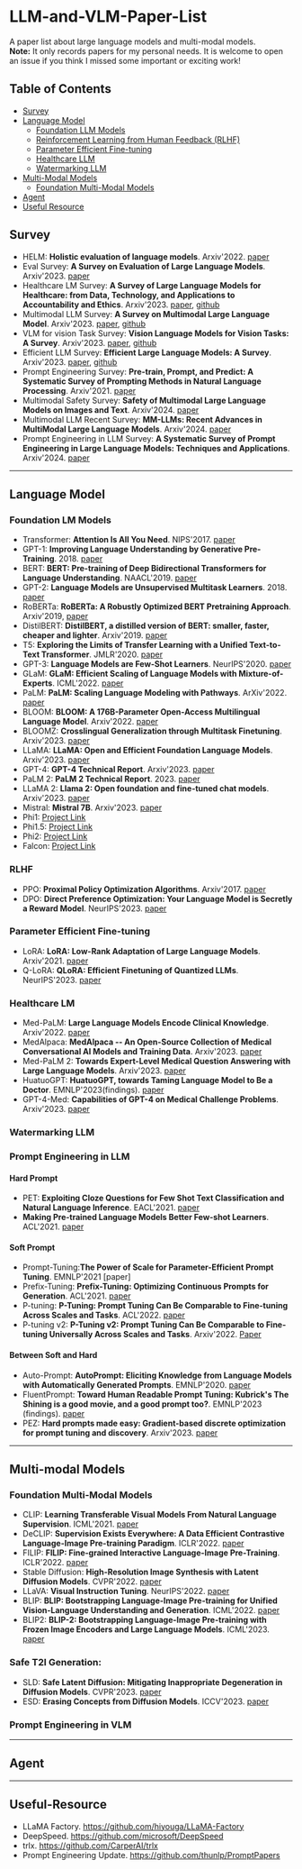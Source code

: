 # LLM-and-VLM-Paper-List
A paper list about large language models and multi-modal models.    
**Note:** It only records papers for my personal needs. It is welcome to open an issue if you think I missed some important or exciting work!

## Table of Contents

- [Survey](#survey)
- [Language Model](language-model)
  - [Foundation LLM Models](#foundation-llm-models)
  - [Reinforcement Learning from Human Feedback (RLHF)](#rlhf)
  - [Parameter Efficient Fine-tuning](#parameter-efficient-fine-tuning)
  - [Healthcare LLM](#healthcare-llm)
  - [Watermarking LLM](#watermarking-llm)
- [Multi-Modal Models](#multi-modal-models)
  - [Foundation Multi-Modal Models](#foundation-multi-modal-models)
- [Agent](#agent)
- [Useful Resource](#useful-resource)

## Survey
- HELM: **Holistic evaluation of language models**. Arxiv'2022. [paper](https://arxiv.org/abs/2211.09110)
- Eval Survey: **A Survey on Evaluation of Large Language Models**. Arxiv'2023. [paper](https://arxiv.org/abs/2307.03109)
- Healthcare LM Survey: **A Survey of Large Language Models for Healthcare: from Data, Technology, and Applications to Accountability and Ethics**. Arxiv'2023. [paper](https://arxiv.org/abs/2310.05694), [github](https://github.com/KaiHe-better/LLM-for-Healthcare)
- Multimodal LLM Survey: **A Survey on Multimodal Large Language Model**. Arxiv'2023. [paper](https://arxiv.org/pdf/2306.13549.pdf), [github](https://github.com/BradyFU/Awesome-Multimodal-Large-Language-Models)
- VLM for vision Task Survey: **Vision Language Models for Vision Tasks: A Survey**. Arxiv'2023. [paper](https://arxiv.org/abs/2304.00685), [github](https://github.com/jingyi0000/VLM_survey)
- Efficient LLM Survey: **Efficient Large Language Models: A Survey**. Arxiv'2023. [paper](https://arxiv.org/abs/2312.03863), [github](https://github.com/AIoT-MLSys-Lab/Efficient-LLMs-Survey)
- Prompt Engineering Survey: **Pre-train, Prompt, and Predict: A Systematic Survey of Prompting Methods in Natural Language Processing**. Arxiv'2021. [paper](https://arxiv.org/abs/2107.13586)
- Multimodal Safety Survey: **Safety of Multimodal Large Language Models on Images and Text**. Arxiv'2024. [paper](https://arxiv.org/abs/2402.00357)
- Multimodal LLM Recent Survey: **MM-LLMs: Recent Advances in MultiModal Large Language Models**. Arxiv'2024. [paper](https://arxiv.org/abs/2401.13601)
- Prompt Engineering in LLM Survey: **A Systematic Survey of Prompt Engineering in Large Language Models: Techniques and Applications**. Arxiv'2024. [paper](https://arxiv.org/abs/2402.07927)
---

## Language Model
### Foundation LM Models
- Transformer: **Attention Is All You Need**. NIPS'2017. [paper](https://arxiv.org/abs/1706.03762)
- GPT-1: **Improving Language Understanding by Generative Pre-Training**. 2018. [paper](https://s3-us-west-2.amazonaws.com/openai-assets/research-covers/language-unsupervised/language_understanding_paper.pdf)
- BERT: **BERT: Pre-training of Deep Bidirectional Transformers for Language Understanding**. NAACL'2019. [paper](https://aclanthology.org/N19-1423.pdf)
- GPT-2: **Language Models are Unsupervised Multitask Learners**. 2018. [paper](https://d4mucfpksywv.cloudfront.net/better-language-models/language_models_are_unsupervised_multitask_learners.pdf)
- RoBERTa: **RoBERTa: A Robustly Optimized BERT Pretraining Approach**. Arxiv'2019, [paper](https://arxiv.org/abs/1907.11692)
- DistilBERT: **DistilBERT, a distilled version of BERT: smaller, faster, cheaper and lighter**. Arxiv'2019. [paper](https://arxiv.org/abs/1910.01108)
- T5: **Exploring the Limits of Transfer Learning with a Unified Text-to-Text Transformer**. JMLR'2020. [paper](https://arxiv.org/abs/1910.10683)
- GPT-3: **Language Models are Few-Shot Learners**. NeurIPS'2020. [paper](https://arxiv.org/abs/2005.14165)
- GLaM: **GLaM: Efficient Scaling of Language Models with Mixture-of-Experts**. ICML'2022. [paper](https://arxiv.org/abs/2112.06905)
- PaLM: **PaLM: Scaling Language Modeling with Pathways**. ArXiv'2022. [paper](https://arxiv.org/abs/2204.02311)
- BLOOM:  **BLOOM: A 176B-Parameter Open-Access Multilingual Language Model**. Arxiv'2022. [paper](https://arxiv.org/abs/2211.05100)
- BLOOMZ: **Crosslingual Generalization through Multitask Finetuning**. Arxiv'2023. [paper](https://arxiv.org/abs/2211.01786)
- LLaMA: **LLaMA: Open and Efficient Foundation Language Models**. Arxiv'2023. [paper](https://arxiv.org/abs/2302.13971)
- GPT-4: **GPT-4 Technical Report**. Arxiv'2023. [paper]([http://arxiv.org/abs/2303.08774v2](https://arxiv.org/abs/2303.08774v4))
- PaLM 2: **PaLM 2 Technical Report**. 2023. [paper](https://arxiv.org/abs/2305.10403)
- LLaMA 2: **Llama 2: Open foundation and fine-tuned chat models**. Arxiv'2023. [paper](https://arxiv.org/abs/2307.09288)
- Mistral: **Mistral 7B**. Arxiv'2023. [paper](https://arxiv.org/abs/2310.06825)
- Phi1: [Project Link](https://huggingface.co/microsoft/phi-1)
- Phi1.5: [Project Link](https://huggingface.co/microsoft/phi-1_5)
- Phi2: [Project Link](https://huggingface.co/microsoft/phi-2)
- Falcon: [Project Link](https://huggingface.co/tiiuae)
### RLHF 
- PPO: **Proximal Policy Optimization Algorithms**. Arxiv'2017. [paper](https://arxiv.org/abs/1707.06347)
- DPO: **Direct Preference Optimization: Your Language Model is Secretly a Reward Model**. NeurIPS'2023. [paper](https://arxiv.org/abs/2305.18290)
### Parameter Efficient Fine-tuning
- LoRA: **LoRA: Low-Rank Adaptation of Large Language Models**. Arxiv'2021. [paper](https://arxiv.org/abs/2106.09685)
- Q-LoRA: **QLoRA: Efficient Finetuning of Quantized LLMs**. NeurIPS'2023. [paper](https://arxiv.org/abs/2305.14314)
### Healthcare LM
- Med-PaLM: **Large Language Models Encode Clinical Knowledge**. Arxiv'2022. [paper](https://arxiv.org/abs/2212.13138)
- MedAlpaca: **MedAlpaca -- An Open-Source Collection of Medical Conversational AI Models and Training Data**. Arxiv'2023. [paper](https://arxiv.org/abs/2304.08247)
- Med-PaLM 2: **Towards Expert-Level Medical Question Answering with Large Language Models**. Arxiv'2023. [paper](https://arxiv.org/abs/2305.09617)
- HuatuoGPT: **HuatuoGPT, towards Taming Language Model to Be a Doctor**. EMNLP'2023(findings). [paper](https://arxiv.org/abs/2305.15075)
- GPT-4-Med: **Capabilities of GPT-4 on Medical Challenge Problems**. Arxiv'2023. [paper](https://arxiv.org/abs/2303.13375)
### Watermarking LLM

### Prompt Engineering in LLM
#### Hard Prompt
- PET: **Exploiting Cloze Questions for Few Shot Text Classification and Natural Language Inference**. EACL'2021. [paper](https://arxiv.org/abs/2001.07676)
- **Making Pre-trained Language Models Better Few-shot Learners**. ACL'2021. [paper](https://arxiv.org/abs/2012.15723)
#### Soft Prompt
- Prompt-Tuning:**The Power of Scale for Parameter-Efficient Prompt Tuning**. EMNLP'2021 [paper]
- Prefix-Tuning: **Prefix-Tuning: Optimizing Continuous Prompts for Generation**. ACL'2021. [paper](https://arxiv.org/abs/2101.00190)
- P-tuning: **P-Tuning: Prompt Tuning Can Be Comparable to Fine-tuning Across Scales and Tasks**. ACL'2022. [paper](https://aclanthology.org/2022.acl-short.8/)
- P-tuning v2: **P-Tuning v2: Prompt Tuning Can Be Comparable to Fine-tuning Universally Across Scales and Tasks**. Arxiv'2022. [Paper](https://arxiv.org/abs/2110.07602)
#### Between Soft and Hard
- Auto-Prompt: **AutoPrompt: Eliciting Knowledge from Language Models with Automatically Generated Prompts**. EMNLP'2020. [paper](https://arxiv.org/abs/2010.15980)
- FluentPrompt: **Toward Human Readable Prompt Tuning: Kubrick's The Shining is a good movie, and a good prompt too?**. EMNLP'2023 (findings). [paper](https://arxiv.org/abs/2212.10539)
- PEZ: **Hard prompts made easy: Gradient-based discrete optimization for prompt tuning and discovery**. Arxiv'2023. [paper](https://arxiv.org/abs/2302.03668)
---


## Multi-modal Models
### Foundation Multi-Modal Models
- CLIP: **Learning Transferable Visual Models From Natural Language Supervision**. ICML'2021. [paper](https://arxiv.org/abs/2103.00020)
- DeCLIP: **Supervision Exists Everywhere: A Data Efficient Contrastive Language-Image Pre-training Paradigm**. ICLR'2022. [paper](https://arxiv.org/abs/2110.05208)
- FILIP: **FILIP: Fine-grained Interactive Language-Image Pre-Training**. ICLR'2022. [paper](https://arxiv.org/abs/2111.07783)
- Stable Diffusion: **High-Resolution Image Synthesis with Latent Diffusion Models**. CVPR'2022. [paper](https://arxiv.org/abs/2112.10752)
- LLaVA: **Visual Instruction Tuning**. NeurIPS'2022. [paper](https://arxiv.org/abs/2304.08485)
- BLIP: **BLIP: Bootstrapping Language-Image Pre-training for Unified Vision-Language Understanding and Generation**. ICML'2022. [paper](https://arxiv.org/abs/2201.12086)
- BLIP2: **BLIP-2: Bootstrapping Language-Image Pre-training with Frozen Image Encoders and Large Language Models**. ICML'2023. [paper](https://arxiv.org/abs/2301.12597)
### Safe T2I Generation:
- SLD: **Safe Latent Diffusion: Mitigating Inappropriate Degeneration in Diffusion Models**. CVPR'2023. [paper](https://arxiv.org/abs/2211.05105)
- ESD: **Erasing Concepts from Diffusion Models**. ICCV'2023. [paper](https://arxiv.org/abs/2303.07345)
### Prompt Engineering in VLM

---

## Agent

---
## Useful-Resource
- LLaMA Factory. https://github.com/hiyouga/LLaMA-Factory
- DeepSpeed. https://github.com/microsoft/DeepSpeed
- trlx. https://github.com/CarperAI/trlx
- Prompt Engineering Update. https://github.com/thunlp/PromptPapers

